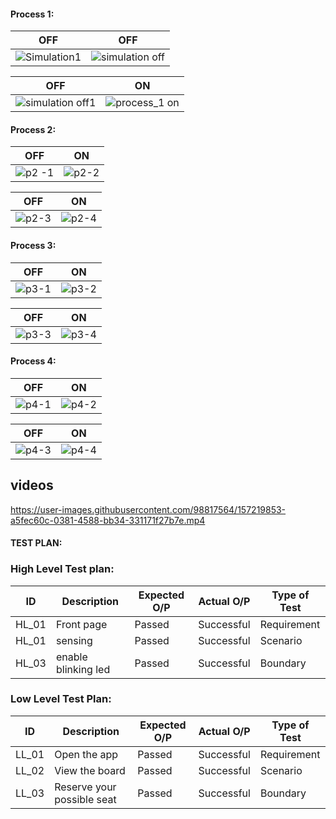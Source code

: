 #### Process 1:

|OFF|OFF|
|:--:|:--:|
|![Simulation1](https://user-images.githubusercontent.com/98817564/157196953-2bc1f0d4-3c7b-4faf-8151-17c8f328ff19.png) | ![simulation off](https://user-images.githubusercontent.com/98817564/157197515-68c2a6fa-0d89-408f-8045-c6c3fe965829.jpg)|




|OFF|ON|
|:--:|:--:|
| ![simulation off1](https://user-images.githubusercontent.com/98817564/157198520-80768ba6-ab49-4e7c-b055-790d5ada057e.jpg) | ![process_1 on](https://user-images.githubusercontent.com/98817564/157198937-4c792a2d-6dd7-44c0-9116-e36e564e02e5.jpg) |



#### Process 2:


|OFF|ON|
|:--:|:--:|
| ![p2 -1](https://user-images.githubusercontent.com/98817564/157215012-1d29d3ad-3ffb-4936-a668-ed30c4288a55.jpg)| ![p2-2](https://user-images.githubusercontent.com/98817564/157215286-735a1692-7153-468b-a06f-d0b0514ecb38.jpg) |

|OFF|ON|
|:--:|:--:|
|![p2-3](https://user-images.githubusercontent.com/98817564/157215786-efef3e8c-a5a7-4e64-99d4-df8fbec78fb3.jpg)| ![p2-4](https://user-images.githubusercontent.com/98817564/157215803-fdc75517-91f7-4022-9b61-97a6a73b7c3e.jpg) |


#### Process 3:

|OFF|ON|
|:--:|:--:|
|![p3-1](https://user-images.githubusercontent.com/98817564/157217173-1e2f9325-b7de-496e-b0ad-c5656f898e52.jpg)| ![p3-2](https://user-images.githubusercontent.com/98817564/157217183-72650b4d-85b4-471d-aefd-cb95f28d4a96.jpg) |


|OFF|ON|
|:--:|:--:|
|![p3-3](https://user-images.githubusercontent.com/98817564/157217500-aaebc33e-9206-40de-95d6-db37214fe268.jpg)| ![p3-4](https://user-images.githubusercontent.com/98817564/157217506-c1a52980-0ec6-48a2-92aa-62505056d31f.jpg) |


#### Process 4:

|OFF|ON|
|:--:|:--:|
|![p4-1](https://user-images.githubusercontent.com/98817564/157218166-892a08a2-1ca5-47c6-a053-e96a596689a9.jpg)| ![p4-2](https://user-images.githubusercontent.com/98817564/157218186-7a74c523-7461-4e2a-8294-0a5bbb9b61aa.jpg) |

|OFF|ON|
|:--:|:--:|
|![p4-3](https://user-images.githubusercontent.com/98817564/157218201-46f59f7d-7190-4f6e-a1c8-89d3650324b9.jpg)|![p4-4](https://user-images.githubusercontent.com/98817564/157218213-3247b174-3566-40b8-8371-1a7d47a0dad6.jpg) |


## videos


https://user-images.githubusercontent.com/98817564/157219853-a5fec60c-0381-4588-bb34-331171f27b7e.mp4




#### TEST PLAN:
### High Level Test plan:
| ID    | Description                             | Expected O/P | Actual O/P | Type of Test |
|-------|-----------------------------------------| ------------ | ---------- | ------------ |
| HL_01  |Front page                   |  Passed   | Successful   |Requirement |
| HL_01  |sensing                          |   Passed     | Successful     | Scenario|
| HL_03  |enable blinking led             | Passed     |Successful    | Boundary   |


### Low Level Test Plan:
| ID    | Description           | Expected O/P | Actual O/P | Type of Test | 
|-------|-----------------------| ------------ | -----------| ------------ |
| LL_01  |Open the app           |   Passed    |    Successful  | Requirement  |
| LL_02  |View the board| Passed        |    Successful | Scenario     |
| LL_03  |Reserve your possible seat     |  Passed      | Successful  | Boundary     |


